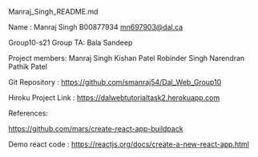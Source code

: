 Manraj_Singh_README.md

Name : Manraj Singh
B00877934
mn697903@dal.ca

Group10-s21
Group TA: Bala Sandeep

Project members: 
                Manraj Singh
                Kishan Patel
                Robinder Singh
                Narendran
                Pathik Patel


Git Repository : https://github.com/smanraj54/Dal_Web_Group10

Hiroku Project Link : https://dalwebtutorialtask2.herokuapp.com


References: 

https://github.com/mars/create-react-app-buildpack

Demo react code : https://reactjs.org/docs/create-a-new-react-app.html
